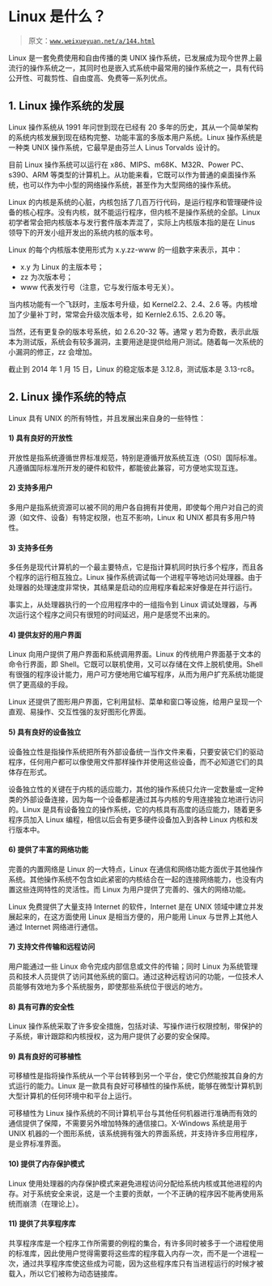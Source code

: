 # Linux 是什么？

> 原文：[`www.weixueyuan.net/a/144.html`](http://www.weixueyuan.net/a/144.html)

Linux 是一套免费使用和自由传播的类 UNIX 操作系统，已发展成为现今世界上最流行的操作系统之一，其同时也是嵌入式系统中最常用的操作系统之一，具有代码公开性、可裁剪性、自由度高、免费等一系列优点。

## 1\. Linux 操作系统的发展

Linux 操作系统从 1991 年问世到现在已经有 20 多年的历史，其从一个简单架构的系统内核发展到现在结构完整、功能丰富的多版本用户系统。Linux 操作系统是一种类 UNIX 操作系统，它最早是由芬兰人 Linus Torvalds 设计的。

目前 Linux 操作系统可以运行在 x86、MIPS、m68K、M32R、Power PC、s390、ARM 等类型的计算机上。从功能来看，它既可以作为普通的桌面操作系统，也可以作为中小型的网络操作系统，甚至作为大型网络的操作系统。

Linux 的内核是系统的心脏，内核包括了几百万行代码，是运行程序和管理硬件设备的核心程序。没有内核，就不能运行程序，但内核不是操作系统的全部。Linux 初学者常会把内核版本与发行套件版本弄混了，实际上内核版本指的是在 Linus 领导下的开发小组开发出的系统内核的版本号。

Linux 的每个内核版本使用形式为 x.y.zz-www 的一组数字来表示，其中：

*   x.y 为 Linux 的主版本号；
*   zz 为次版本号；
*   www 代表发行号（注意，它与发行版本号无关）。

当内核功能有一个飞跃时，主版本号升级，如 Kernel2.2、2.4、2.6 等。内核增加了少量补丁时，常常会升级次版本号，如 Kernle2.6.15、2.6.20 等。

当然，还有更复杂的版本号系统，如 2.6.20-32 等。通常 y 若为奇数，表示此版本为测试版，系统会有较多漏洞，主要用途是提供给用户测试。随着每一次系统的小漏洞的修正，zz 会增加。

截止到 2014 年 1 月 15 日，Linux 的稳定版本是 3.12.8，测试版本是 3.13-rc8。

## 2\. Linux 操作系统的特点

Linux 具有 UNIX 的所有特性，并且发展出来自身的一些特性：

#### 1) 具有良好的开放性

开放性是指系统遵循世界标准规范，特别是遵循开放系统互连（OSI）国际标准。凡遵循国际标准所开发的硬件和软件，都能彼此兼容，可方便地实现互连。

#### 2) 支持多用户

多用户是指系统资源可以被不同的用户各自拥有并使用，即使每个用户对自己的资源（如文件、设备）有特定权限，也互不影响，Linux 和 UNIX 都具有多用户特性。

#### 3) 支持多任务

多任务是现代计算机的一个最主要特点，它是指计算机同时执行多个程序，而且各个程序的运行相互独立。Linux 操作系统调试每一个进程平等地访问处理器。由于处理器的处理速度非常快，其结果是启动的应用程序看起来好像是在并行运行。

事实上，从处理器执行的一个应用程序中的一组指令到 Linux 调试处理器，与再次运行这个程序之间只有很短的时间延迟，用户是感觉不出来的。

#### 4) 提供友好的用户界面

Linux 向用户提供了用户界面和系统调用界面。Linux 的传统用户界面基于文本的命令行界面，即 Shell。它既可以联机使用，又可以存储在文件上脱机使用。Shell 有很强的程序设计能力，用户可方便地用它编写程序，从而为用户扩充系统功能提供了更高级的手段。

Linux 还提供了图形用户界面，它利用鼠标、菜单和窗口等设施，给用户呈现一个直观、易操作、交互性强的友好图形化界面。

#### 5) 具有良好的设备独立

设备独立性是指操作系统把所有外部设备统一当作文件来看，只要安装它们的驱动程序，任何用户都可以像使用文件那样操作并使用这些设备，而不必知道它们的具体存在形式。

设备独立性的关键在于内核的适应能力，其他的操作系统只允许一定数量或一定种类的外部设备连接，因为每一个设备都是通过其与内核的专用连接独立地进行访问的。Linux 是具有设备独立的操作系统，它的内核具有高度的适应能力，随着更多程序员加入 Linux 编程，相信以后会有更多硬件设备加入到各种 Linux 内核和发行版本中。

#### 6) 提供了丰富的网络功能

完善的内置网络是 Linux 的一大特点，Linux 在通信和网络功能方面优于其他操作系统。其他操作系统不包含如此紧密的内核结合在一起的连接网络能力，也没有内置这些连网特性的灵活性。而 Linux 为用户提供了完善的、强大的网络功能。

Linux 免费提供了大量支持 Internet 的软件，Internet 是在 UNIX 领域中建立并发展起来的，在这方面使用 Linux 是相当方便的，用户能用 Linux 与世界上其他人通过 Internet 网络进行通信。

#### 7) 支持文件传输和远程访问

用户能通过一些 Linux 命令完成内部信息或文件的传输；同时 Linux 为系统管理员和技术人员提供了访问其他系统的窗口。通过这种远程访问的功能，一位技术人员能够有效地为多个系统服务，即使那些系统位于很远的地方。

#### 8) 具有可靠的安全性

Linux 操作系统采取了许多安全措施，包括对读、写操作进行权限控制，带保护的子系统，审计跟踪和内核授权，这为用户提供了必要的安全保障。

#### 9) 具有良好的可移植性

可移植性是指将操作系统从一个平台转移到另一个平台，使它仍然能按其自身的方式运行的能力。Linux 是一款具有良好可移植性的操作系统，能够在微型计算机到大型计算机的任何环境中和平台上运行。

可移植性为 Linux 操作系统的不同计算机平台与其他任何机器进行准确而有效的通信提供了保障，不需要另外增加特殊的通信接口。X-Windows 系统是用于 UNIX 机器的一个图形系统，该系统拥有强大的界面系统，并支持许多应用程序，是业界标准界面。

#### 10) 提供了内存保护模式

Linux 使用处理器的内存保护模式来避免进程访问分配给系统内核或其他进程的内存。对于系统安全来说，这是一个主要的贡献，一个不正确的程序因不能再使用系统而崩溃（在理论上）。

#### 11) 提供了共享程序库

共享程序库是一个程序工作所需要的例程的集合，有许多同时被多于一个进程使用的标准库，因此使用户觉得需要将这些库的程序载入内存一次，而不是一个进程一次，通过共享程序库使这些成为可能，因为这些程序库只有当进程运行的时候才被载入，所以它们被称为动态链接库。